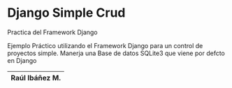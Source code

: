# Django Simple Crud 
Practica del Framework Django 

Ejemplo Práctico utilizando el Framework Django para un control
de proyectos simple. 
Manerja una Base de datos SQLite3 que viene por defcto en
Django

 

|Raúl Ibáñez M.|
|-------------------------|   
